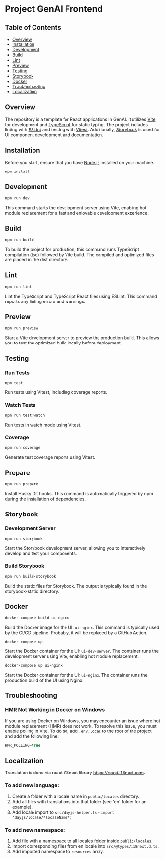 # Project GenAI Frontend

## Table of Contents

- [Overview](#overview)
- [Installation](#installation)
- [Development](#development)
- [Build](#build)
- [Lint](#lint)
- [Preview](#preview)
- [Testing](#testing)
- [Storybook](#storybook)
- [Docker](#docker)
- [Troubleshooting](#troubleshooting)
- [Localization](#localization)

## Overview

The repository is a template for React applications in GenAI. It utilizes [Vite](https://vitejs.dev/) for development and [TypeScript](https://www.typescriptlang.org/) for static typing. The project includes linting with [ESLint](https://eslint.org/) and testing with [Vitest](https://github.com/vitejs/vitest). Additionally, [Storybook](https://storybook.js.org/) is used for UI component development and documentation.

## Installation

Before you start, ensure that you have [Node.js](https://nodejs.org/) installed on your machine.

```bash
npm install
```

## Development
```bash
npm run dev
```
This command starts the development server using Vite, enabling hot module replacement for a fast and enjoyable development experience.

## Build
```bash
npm run build
```
To build the project for production, this command runs TypeScript compilation (tsc) followed by Vite build. The compiled and optimized files are placed in the dist directory.

## Lint
```bash
npm run lint
```
Lint the TypeScript and TypeScript React files using ESLint. This command reports any linting errors and warnings.

## Preview
```bash
npm run preview
```
Start a Vite development server to preview the production build. This allows you to test the optimized build locally before deployment.

## Testing
### Run Tests
```bash
npm test
```
Run tests using Vitest, including coverage reports.

### Watch Tests
```bash
npm run test:watch
```
Run tests in watch mode using Vitest.

### Coverage
```bash
npm run coverage
```
Generate test coverage reports using Vitest.

## Prepare
```bash
npm run prepare
```
Install Husky Git hooks. This command is automatically triggered by npm during the installation of dependencies.

## Storybook
### Development Server
```bash
npm run storybook
```
Start the Storybook development server, allowing you to interactively develop and test your components.

### Build Storybook
```bash
npm run build-storybook
```
Build the static files for Storybook. The output is typically found in the storybook-static directory.

## Docker
```bash
docker-compose build ui-nginx
```
Build the Docker image for the UI: `ui-nginx`. This command is typically used by the CI/CD pipeline.
Probably, it will be replaced by a GitHub Action.

```bash
docker-compose up
```
Start the Docker container for the UI: `ui-dev-server`. The container runs the development server using Vite, enabling hot module replacement.

```bash
docker-compose up ui-nginx
```
Start the Docker container for the UI: `ui-nginx`. The container runs the production build of the UI using Nginx.

## Troubleshooting
### HMR Not Working in Docker on Windows
If you are using Docker on Windows, you may encounter an issue where hot module replacement (HMR) does not work. To resolve this issue, you must enable polling in Vite. To do so, add `.env.local` to the root of the project and add the following line:
```ts
HMR_POLLING=true
```

## Localization

Translation is done via react i18next library https://react.i18next.com.
###  To add new language:
1. Create a folder with a locale name in `public/locales` directory.
2. Add all files with translations into that folder (see 'en' folder for an example).
3. Add locale import to `src/dayjs-helper.ts` - `import 'dayjs/locale/*localeName*`;

### To add new namespace:
1. Add file with a namespace to all locales folder inside `public/locales`.
2. Import corresponding files from en locale into `src/@types/i18next.d.ts`.
3. Add imported namespace to `resources` array. 

